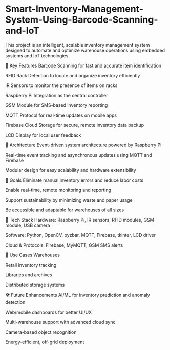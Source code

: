 # Smart-Inventory-Management-System-Using-Barcode-Scanning-and-IoT
This project is an intelligent, scalable inventory management system designed to automate and optimize warehouse operations using embedded systems and IoT technologies.

🔧 Key Features
Barcode Scanning for fast and accurate item identification

RFID Rack Detection to locate and organize inventory efficiently

IR Sensors to monitor the presence of items on racks

Raspberry Pi Integration as the central controller

GSM Module for SMS-based inventory reporting

MQTT Protocol for real-time updates on mobile apps

Firebase Cloud Storage for secure, remote inventory data backup

LCD Display  for local user feedback 

🧠 Architecture
Event-driven system architecture powered by Raspberry Pi

Real-time event tracking and asynchronous updates using MQTT and Firebase

Modular design for easy scalability and hardware extensibility

🎯 Goals
Eliminate manual inventory errors and reduce labor costs

Enable real-time, remote monitoring and reporting

Support sustainability by minimizing waste and paper usage

Be accessible and adaptable for warehouses of all sizes

🚀 Tech Stack
Hardware: Raspberry Pi, IR sensors, RFID modules, GSM module, USB camera

Software: Python, OpenCV, pyzbar, MQTT, Firebase, tkinter, LCD driver

Cloud & Protocols: Firebase, MyMQTT, GSM SMS alerts

📱 Use Cases
Warehouses

Retail inventory tracking

Libraries and archives

Distributed storage systems

🛠️ Future Enhancements
AI/ML for inventory prediction and anomaly detection

Web/mobile dashboards for better UI/UX

Multi-warehouse support with advanced cloud sync

Camera-based object recognition

Energy-efficient, off-grid deployment
